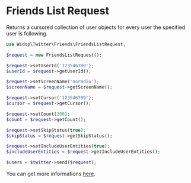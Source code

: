 # Friends List Request

Returns a cursored collection of user objects for every user the specified user is following.

``` php
use Widop\Twitter\Friends\FriendsListRequest;

$request = new FriendsListRequest();

$request->setUserId('123546789');
$userId = $request->getUserId();

$request->setScreenName('noradio');
$screenName = $request->getScreenName();

$request->setCursor('123546789');
$cursor = $request->getCursor();

$request->setCount(200);
$count = $request->getCount();

$request->setSkipStatus(true);
$skipStatus = $request->getSkipStatus();

$request->setIncludeUserEntities(true);
$includeUserEntities = $request->getIncludeUserEntities();

$users = $twitter->send($request);
```

You can get more informations [here](https://dev.twitter.com/docs/api/1.1/get/friends/list).
